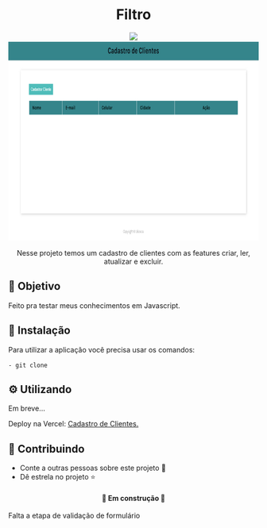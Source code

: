 <h1  align="center">Filtro</h1>
<div align="center">
<img src="https://img.shields.io/static/v1?label=Projeto&message=Javascript&color=F1E05A&style=for-the-badge&logo=ghost"/>
</div>

<div align="center">
<img height="400px" src="https://github.com/OliveiraJess/cadastro-de-clientes/blob/main/img/imageAplicacao.png" alt="Aplicação" />
</div>

<p align="center">Nesse projeto temos um cadastro de clientes com as features criar, ler, atualizar e excluir. </p>

<h2>🚀 Objetivo</h2>

<p>Feito pra testar meus conhecimentos em Javascript.</p>

<h2>🔧 Instalação</h2>

<p>Para utilizar a aplicação você precisa usar os comandos: </p>

```
- git clone
```

<h2>⚙️ Utilizando</h2>

<p>Em breve...</p>

Deploy na Vercel: <a href="https://vercel.com/oliveirajess/cadastro-de-clientes/" >Cadastro de Clientes.</a>

<h2>🤝 Contribuindo </h2>

* Conte a outras pessoas sobre este projeto 📢
* Dê estrela no projeto ⭐️

<h4 align="center">🚧 Em construção 🚧 </h4>
<p>Falta a etapa de validação de formulário </p>
